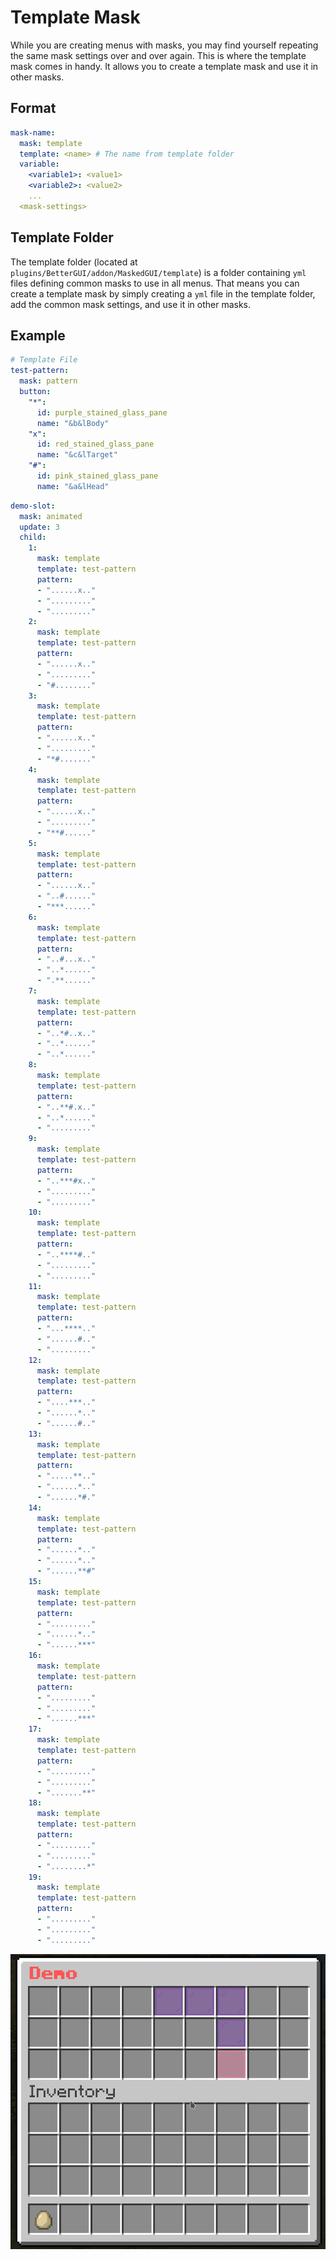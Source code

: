 # Template Mask

While you are creating menus with masks, you may find yourself repeating the same mask settings over and over again. This is where the template mask comes in handy. It allows you to create a template mask and use it in other masks.

## Format

```yaml
mask-name:
  mask: template
  template: <name> # The name from template folder
  variable:
    <variable1>: <value1>
    <variable2>: <value2>
    ...
  <mask-settings>
```

## Template Folder

The template folder (located at `plugins/BetterGUI/addon/MaskedGUI/template`) is a folder containing `yml` files defining common masks to use in all menus. That means you can create a template mask by simply creating a `yml` file in the template folder, add the common mask settings, and use it in other masks.

## Example

```yaml
# Template File
test-pattern:
  mask: pattern
  button:
    "*":
      id: purple_stained_glass_pane
      name: "&b&lBody"
    "x":
      id: red_stained_glass_pane
      name: "&c&lTarget"
    "#":
      id: pink_stained_glass_pane
      name: "&a&lHead"
```

```yaml
demo-slot:
  mask: animated
  update: 3
  child:
    1:
      mask: template
      template: test-pattern
      pattern:
      - "......x.."
      - "........."
      - "........."
    2:
      mask: template
      template: test-pattern
      pattern:
      - "......x.."
      - "........."
      - "#........"
    3:
      mask: template
      template: test-pattern
      pattern:
      - "......x.."
      - "........."
      - "*#......."
    4:
      mask: template
      template: test-pattern
      pattern:
      - "......x.."
      - "........."
      - "**#......"
    5:
      mask: template
      template: test-pattern
      pattern:
      - "......x.."
      - "..#......"
      - "***......"
    6:
      mask: template
      template: test-pattern
      pattern:
      - "..#...x.."
      - "..*......"
      - ".**......"
    7:
      mask: template
      template: test-pattern
      pattern:
      - "..*#..x.."
      - "..*......"
      - "..*......"
    8:
      mask: template
      template: test-pattern
      pattern:
      - "..**#.x.."
      - "..*......"
      - "........."
    9:
      mask: template
      template: test-pattern
      pattern:
      - "..***#x.."
      - "........."
      - "........."
    10:
      mask: template
      template: test-pattern
      pattern:
      - "..****#.."
      - "........."
      - "........."
    11:
      mask: template
      template: test-pattern
      pattern:
      - "...****.."
      - "......#.."
      - "........."
    12:
      mask: template
      template: test-pattern
      pattern:
      - "....***.."
      - "......*.."
      - "......#.."
    13:
      mask: template
      template: test-pattern
      pattern:
      - ".....**.."
      - "......*.."
      - "......*#."
    14:
      mask: template
      template: test-pattern
      pattern:
      - "......*.."
      - "......*.."
      - "......**#"
    15:
      mask: template
      template: test-pattern
      pattern:
      - "........."
      - "......*.."
      - "......***"
    16:
      mask: template
      template: test-pattern
      pattern:
      - "........."
      - "........."
      - "......***"
    17:
      mask: template
      template: test-pattern
      pattern:
      - "........."
      - "........."
      - ".......**"
    18:
      mask: template
      template: test-pattern
      pattern:
      - "........."
      - "........."
      - "........*"
    19:
      mask: template
      template: test-pattern
      pattern:
      - "........."
      - "........."
      - "........."
```

![Template 1](./images/template-1.gif)